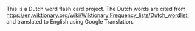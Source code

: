 This is a Dutch word flash card project. 
The Dutch words are cited from https://en.wiktionary.org/wiki/Wiktionary:Frequency_lists/Dutch_wordlist, and translated to English using Google Translation.


